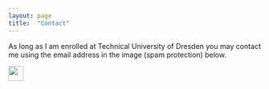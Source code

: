 ```yaml
---
layout: page
title:  "Contact"
---
```


As long as I am enrolled at Technical University of Dresden you may contact me using the email address in the image (spam protection) below. 

<img src="https://i.postimg.cc/63PwKm03/Screenshot-2023-09-02-at-08-25-18.png" height="30px">

